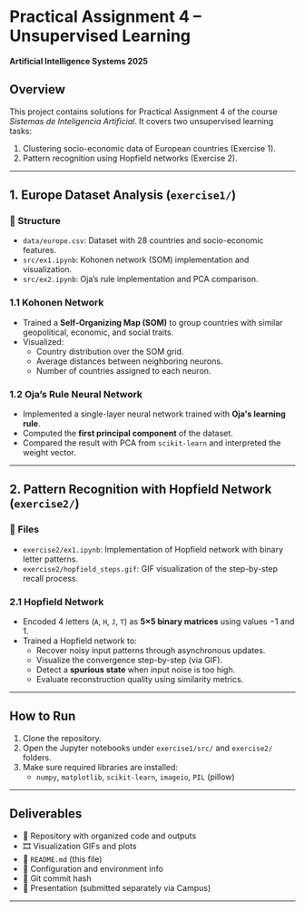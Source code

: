 # Practical Assignment 4 – Unsupervised Learning  
**Artificial Intelligence Systems 2025**

## Overview

This project contains solutions for Practical Assignment 4 of the course *Sistemas de Inteligencia Artificial*. It covers two unsupervised learning tasks:

1. Clustering socio-economic data of European countries (Exercise 1).
2. Pattern recognition using Hopfield networks (Exercise 2).

---

## 1. Europe Dataset Analysis (`exercise1/`)

### 📁 Structure
- `data/europe.csv`: Dataset with 28 countries and socio-economic features.
- `src/ex1.ipynb`: Kohonen network (SOM) implementation and visualization.
- `src/ex2.ipynb`: Oja’s rule implementation and PCA comparison.

### 1.1 Kohonen Network

- Trained a **Self-Organizing Map (SOM)** to group countries with similar geopolitical, economic, and social traits.
- Visualized:
  - Country distribution over the SOM grid.
  - Average distances between neighboring neurons.
  - Number of countries assigned to each neuron.

### 1.2 Oja’s Rule Neural Network

- Implemented a single-layer neural network trained with **Oja's learning rule**.
- Computed the **first principal component** of the dataset.
- Compared the result with PCA from `scikit-learn` and interpreted the weight vector.

---

## 2. Pattern Recognition with Hopfield Network (`exercise2/`)

### 📁 Files
- `exercise2/ex1.ipynb`: Implementation of Hopfield network with binary letter patterns.
- `exercise2/hopfield_steps.gif`: GIF visualization of the step-by-step recall process.

### 2.1 Hopfield Network

- Encoded 4 letters (`A`, `H`, `J`, `T`) as **5×5 binary matrices** using values −1 and 1.
- Trained a Hopfield network to:
  - Recover noisy input patterns through asynchronous updates.
  - Visualize the convergence step-by-step (via GIF).
  - Detect a **spurious state** when input noise is too high.
  - Evaluate reconstruction quality using similarity metrics.

---

## How to Run

1. Clone the repository.
2. Open the Jupyter notebooks under `exercise1/src/` and `exercise2/` folders.
3. Make sure required libraries are installed:
   - `numpy`, `matplotlib`, `scikit-learn`, `imageio`, `PIL` (pillow)

---

## Deliverables

- 📁 Repository with organized code and outputs
- 🎞️ Visualization GIFs and plots
- 📄 `README.md` (this file)
- 📝 Configuration and environment info
- 🧾 Git commit hash
- 🎤 Presentation (submitted separately via Campus)

---

